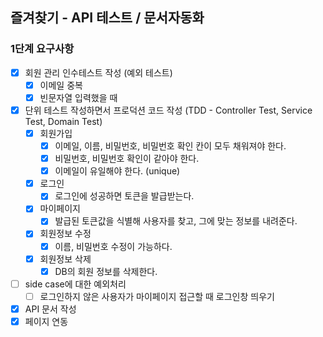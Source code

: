 ## 즐겨찾기 - API 테스트 / 문서자동화

### 1단계 요구사항
- [x] 회원 관리 인수테스트 작성
    (예외 테스트)
    - [x] 이메일 중복
    - [x] 빈문자열 입력했을 때
- [x] 단위 테스트 작성하면서 프로덕션 코드 작성 (TDD - Controller Test, Service Test, Domain Test)
    - [x] 회원가입
        - [x] 이메일, 이름, 비밀번호, 비밀번호 확인 칸이 모두 채워져야 한다.
        - [x] 비밀번호, 비밀번호 확인이 같아야 한다.
        - [x] 이메일이 유일해야 한다. (unique)
    - [x] 로그인
        - [x] 로그인에 성공하면 토큰을 발급받는다.
    - [x] 마이페이지
        - [x] 발급된 토큰값을 식별해 사용자를 찾고, 그에 맞는 정보를 내려준다.
    - [x] 회원정보 수정
        - [x] 이름, 비밀번호 수정이 가능하다.
    - [x] 회원정보 삭제
        - [x] DB의 회원 정보를 삭제한다.
- [ ] side case에 대한 예외처리
    - [ ] 로그인하지 않은 사용자가 마이페이지 접근할 때 로그인창 띄우기
- [x] API 문서 작성
- [x] 페이지 연동
